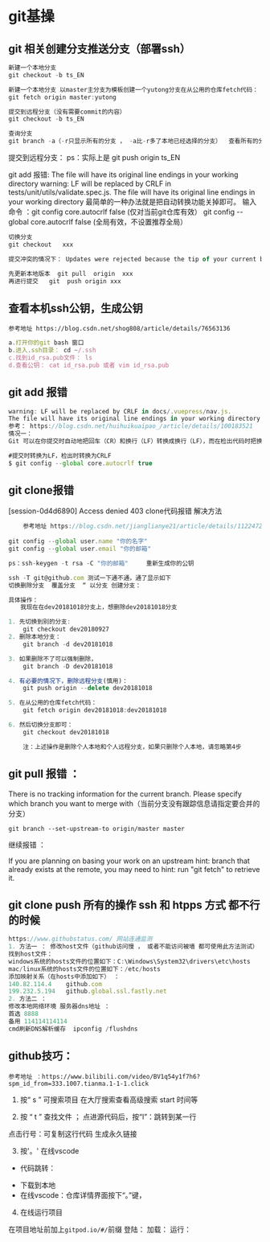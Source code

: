# git基操 
## git  相关创建分支推送分支（部署ssh）
``` js
新建一个本地分支 
git checkout -b ts_EN
```    
```js
新建一个本地分支 以master主分支为模板创建一个yutong分支在从公用的仓库fetch代码：
git fetch origin master:yutong
```
```js
提交到远程分支（没有需要commit的内容）
git checkout -b ts_EN
```
```js
查询分支
git branch -a（-r只显示所有的分支 ， -a比-r多了本地已经选择的分支）  查看所有的分支  
```
提交到远程分支： ps：实际上是 git push origin ts_EN 


git add 报错:
The file will have its original line endings in your working directory
warning: LF will be replaced by CRLF in tests/unit/utils/validate.spec.js.
The file will have its original line endings in your working directory 
最简单的一种办法就是把自动转换功能关掉即可。
输入命令 ：git config core.autocrlf false (仅对当前git仓库有效）
git config --global core.autocrlf false (全局有效，不设置推荐全局）
```js
切换分支 
git checkout   xxx  
```
```js
提交冲突的情况下： Updates were rejected because the tip of your current branch is behind

先更新本地版本  git pull  origin  xxx  
再进行提交   git  push origin xxx

```
##  查看本机ssh公钥，生成公钥

    参考地址 https://blog.csdn.net/shog808/article/details/76563136
```js
a.打开你的git bash 窗口
b.进入.ssh目录： cd ~/.ssh
c.找到id_rsa.pub文件： ls
d.查看公钥： cat id_rsa.pub 或者 vim id_rsa.pub
```
## git add 报错 
```js
warning: LF will be replaced by CRLF in docs/.vuepress/nav.js.
The file will have its original line endings in your working directory
参考： https://blog.csdn.net/huihuikuaipao_/article/details/100183521
情况一：
Git 可以在你提交时自动地把回车（CR）和换行（LF）转换成换行（LF），而在检出代码时把换行（LF）转换成回车（CR）和换行（LF）。 你可以用git config --global core.autocrlf true 来打开此项功能。 如果是在 Windows 系统上，把它设置成 true，这样在检出代码时，换行会被转换成回车和换行：

#提交时转换为LF，检出时转换为CRLF
$ git config --global core.autocrlf true


```
## git clone报错
[session-0d4d6890] Access denied  403   clone代码报错    解决方法 
```js
    参考地址 https://blog.csdn.net/jianglianye21/article/details/112247286
    
git config --global user.name "你的名字"
git config --global user.email "你的邮箱"

ps：ssh-keygen -t rsa -C "你的邮箱"     重新生成你的公钥
``` 
```js
ssh -T git@github.com 测试一下通不通，通了显示如下
切换删除分支  覆盖分支  “ 以分支 创建分支：

具体操作：
　　我现在在dev20181018分支上，想删除dev20181018分支

1. 先切换到别的分支:
    git checkout dev20180927
2. 删除本地分支： 
    git branch -d dev20181018

3. 如果删除不了可以强制删除，
    git branch -D dev20181018

4. 有必要的情况下，删除远程分支(慎用)：
    git push origin --delete dev20181018

5. 在从公用的仓库fetch代码：
    git fetch origin dev20181018:dev20181018

6. 然后切换分支即可：
    git checkout dev20181018

    注：上述操作是删除个人本地和个人远程分支，如果只删除个人本地，请忽略第4步

```

## git pull 报错 ：

There is no tracking information for the current branch.
Please specify which branch you want to merge with（当前分支没有跟踪信息请指定要合并的分支）

    git branch --set-upstream-to origin/master master

继续报错 ： 

If you are planning on basing your work on an upstream
hint: branch that already exists at the remote, you may need to
hint: run "git fetch" to retrieve it.

## git clone push 所有的操作 ssh  和 htpps 方式  都不行的时候   


```js
https://www.githubstatus.com/ 网站连通监测
1. 方法一 ： 修改host文件（github访问慢 ， 或者不能访问被墙 都可使用此方法测试）
找到host文件： 
windows系统的hosts文件的位置如下：C:\Windows\System32\drivers\etc\hosts
mac/linux系统的hosts文件的位置如下：/etc/hosts     
添加映射关系（在hosts中添加如下） ：
140.82.114.4	github.com
199.232.5.194	github.global.ssl.fastly.net
2. 方法二 ： 
修改本地网络环境 服务器dns地址 ： 
首选 8888
备用 114114114114 
cmd刷新DNS解析缓存  ipconfig /flushdns
```

## github技巧： 

    参考地址 ：https://www.bilibili.com/video/BV1q54y1f7h6?spm_id_from=333.1007.tianma.1-1-1.click

1.  按“ s ”  可搜索项目  在大厅搜索查看高级搜索  start  时间等

2.  按 “ t ” 查找文件 ； 点进源代码后，按“l”：跳转到某一行 

点击行号：可复制这行代码 生成永久链接

3. 按'。' 在线vscode
-  代码跳转：
+ 下载到本地
+  在线vscode：仓库详情界面按下“。”键，

4. 在线运行项目

在项目地址前加上`gitpod.io/#/`前缀
登陆：
加载：
运行：
## 
